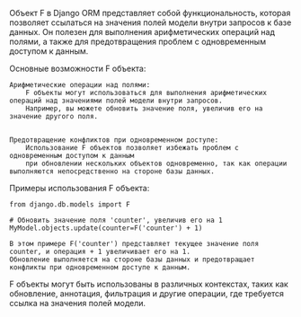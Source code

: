 Объект F в Django ORM представляет собой функциональность, которая позволяет ссылаться на значения полей
модели внутри запросов к базе данных. Он полезен для выполнения арифметических операций над полями,
а также для предотвращения проблем с одновременным доступом к данным.


Основные возможности F объекта:

    Арифметические операции над полями:
        F объекты могут использоваться для выполнения арифметических операций над значениями полей модели внутри запросов.
        Например, вы можете обновить значение поля, увеличив его на значение другого поля.


    Предотвращение конфликтов при одновременном доступе:
        Использование F объектов позволяет избежать проблем с одновременным доступом к данным
        при обновлении нескольких объектов одновременно, так как операции выполняются непосредственно на стороне базы данных.


Примеры использования F объекта:

    from django.db.models import F

    # Обновить значение поля 'counter', увеличив его на 1
    MyModel.objects.update(counter=F('counter') + 1)

    В этом примере F('counter') представляет текущее значение поля counter, и операция + 1 увеличивает его на 1.
    Обновление выполняется на стороне базы данных и предотвращает конфликты при одновременном доступе к данным.


F объекты могут быть использованы в различных контекстах, таких как обновление, аннотация, фильтрация и другие операции,
где требуется ссылка на значения полей модели.
